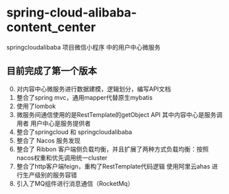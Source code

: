# spring-cloud-alibaba-content_center
springcloudalibaba 项目微信小程序 中的用户中心微服务
## 目前完成了第一个版本
0. 对内容中心微服务进行数据建模，逻辑划分，编写API文档 
1. 整合了spring mvc，通用mapper代替原生mybatis
2. 使用了lombok
3. 微服务间通信使用的是RestTemplate的getObject API 其中内容中心是服务调用者 用户中心是服务提供者
4. 整合了springcloud 和 springcloudalibaba 
5. 整合了 Nacos 服务发现 
6. 整合了 Ribbon 客户端侧负载均衡，并且扩展了两种方式负载均衡：按照nacos权重和优先调用统一cluster
7. 整合了http客户端feign，重构了RestTemplate代码逻辑 
使用阿里云ahas 进行生产级别的服务容错
8. 引入了MQ组件进行消息通信（RocketMq）

